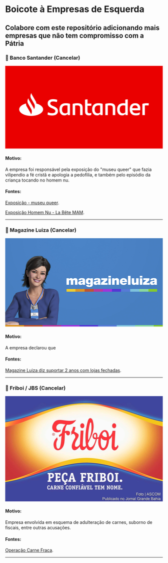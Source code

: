# Boicote à Empresas de Esquerda

## Colabore com este repositório adicionando mais empresas que não tem compromisso com a Pátria

### 🚫 Banco Santander (Cancelar) 
![Banco Santander](/assets/img/santander.jpg)

#### Motivo:
A empresa foi responsável pela exposição do "museu queer" que fazia vilipendio a fé cristã e apologia a pedofilia, e também pelo episódio da criança tocando no homem nu.

#### Fontes:
[Exposição - museu queer](https://hyagootto.jusbrasil.com.br/artigos/497175040/exposicao-queer-museu-promovido-pelo-santander-cultural-arte-ou-crime "Exposição - museu queer").  

[Exposição Homem Nu - La Bête MAM](https://g1.globo.com/sao-paulo/noticia/interacao-de-crianca-com-artista-nu-em-museu-de-sp-gera-polemica.ghtml "Exposição Homem Nu - La Bête MAM").  

---

### 🚫 Magazine Luiza (Cancelar) 
![Magazine Luiza](/assets/img/magazine-luiza.jpg)

#### Motivo:
A empresa declarou que 

#### Fontes:
[Magazine Luiza diz suportar 2 anos com lojas fechadas](https://www.folhaimpacto.com.br/noticia/5445/magazine-luiza-diz-ter-folego-para-suportar-2-anos-de-lojas-fechadas "Magazine Luiza diz suportar 2 anos com lojas fechadas").  

---

### 🚫 Friboi / JBS (Cancelar) 
![Magazine Luiza](/assets/img/friboi.jpg)

#### Motivo:
Empresa envolvida em esquema de adulteração de carnes, suborno de fiscais, entre outras acusações.

#### Fontes:
[Operação Carne Fraca](https://exame.com/negocios/entenda-o-que-e-a-operacao-carne-fraca-e-os-impactos-para-a-brf/ "Operação Carne Fraca").  

---